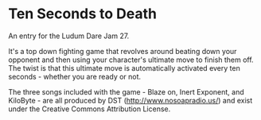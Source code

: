 Ten Seconds to Death
====================

An entry for the Ludum Dare Jam 27.

It's a top down fighting game that revolves around beating down your opponent and then using your character's ultimate move to finish them off. The twist is that this ultimate move is automatically activated every ten seconds - whether you are ready or not.

The three songs included with the game - Blaze on, Inert Exponent, and KiloByte - are all produced by DST (http://www.nosoapradio.us/) and exist under the Creative Commons Attribution License.
